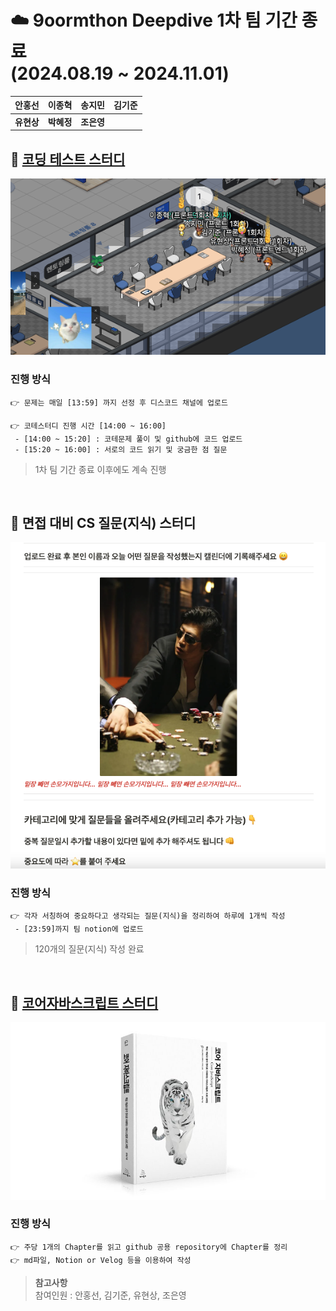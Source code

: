 # ☁️ 9oormthon Deepdive 1차 팀 기간 종료 <br> (2024.08.19 ~ 2024.11.01)
| **안홍선** | **이종혁** | **송지민** | **김기준** |
|------------|------------|------------|------------|
| **유현상** | **박혜정** | **조은영** |            |



## 📘 [코딩 테스트 스터디](https://github.com/9oormthon-semicolon/CodingTest)
![final](/img/final.png)

### 진행 방식
```
👉 문제는 매일 [13:59] 까지 선정 후 디스코드 채널에 업로드

👉 코테스터디 진행 시간 [14:00 ~ 16:00]
 - [14:00 ~ 15:20] : 코테문제 풀이 및 github에 코드 업로드
 - [15:20 ~ 16:00] : 서로의 코드 읽기 및 궁금한 점 질문
```
> 1차 팀 기간 종료 이후에도 계속 진행

<br>

## 📙 면접 대비 CS 질문(지식) 스터디 
![cs](/img/cs.png)
### 진행 방식
```
👉 각자 서칭하여 중요하다고 생각되는 질문(지식)을 정리하여 하루에 1개씩 작성
 - [23:59]까지 팀 notion에 업로드
```

> 120개의 질문(지식) 작성 완료

<br>

## 📒 [코어자바스크립트 스터디](https://github.com/9oormthon-semicolon/CoreJavascript)
![core](/img/CoreJavscriptImg.jpg)

### 진행 방식
```.
👉 주당 1개의 Chapter를 읽고 github 공용 repository에 Chapter를 정리
👉 md파일, Notion or Velog 등을 이용하여 작성
```
> **참고사항** <br>
참여인원 : 안홍선, 김기준, 유현상, 조은영
